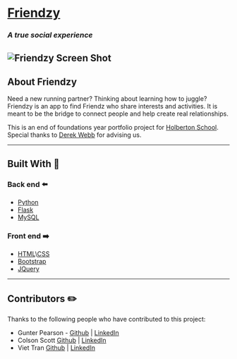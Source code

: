 # [Friendzy](https://friendzfor.me/)
### *A true social experience*
![Friendzy Screen Shot](https://raw.githubusercontent.com/veeteeran/Friendzy/master/web_flask/static/img/Friendzy_Screenshot.png)
---
<!-- ABOUT THE PROJECT -->
## About Friendzy 

Need a new running partner? Thinking about learning how to juggle? Friendzy is an app to find Friendz who share interests and activities. It is meant to be the bridge to connect people and help create real relationships.

This is an end of foundations year portfolio project for [Holberton School](https://www.holbertonschool.com/?utm_source=adwords&utm_medium=search&utm_campaign=sf_search_brand&gclid=Cj0KCQjw59n8BRD2ARIsAAmgPmJMFtU63fQ-v3EGXZ1GhcMDDWvqY2F_QiJT7Kk6oe9YtVoJyxfywiMaApAREALw_wcB). Special thanks to [Derek Webb](https://www.linkedin.com/in/derek-webb-9794251a1) for advising us.

---
## Built With :wrench:
### Back end :arrow_left:
* [Python](https://www.python.org/)
* [Flask](https://flask.palletsprojects.com/en/1.1.x/)
* [MySQL](https://www.mysql.com/)
### Front end :arrow_right:
* [HTML](https://www.w3schools.com/html/)\\[CSS](https://www.w3schools.com/css/)
* [Bootstrap](https://getbootstrap.com)
* [JQuery](https://jquery.com/)
---
## Contributors :pencil2:

Thanks to the following people who have contributed to this project:

* Gunter Pearson - [Github](https://github.com/GunterPearson) | [LinkedIn](https://www.linkedin.com/in/gunter-pearson-0611b81a1/)
* Colson Scott [Github](https://github.com/OctopusHugz) | [LinkedIn](https://www.linkedin.com/in/colson-scott/)
* Viet Tran [Github](https://github.com/veeteeran) | [LinkedIn](https://www.linkedin.com/in/viet-t/)
